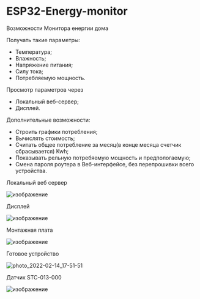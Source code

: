 # ESP32-Energy-monitor

Возможности Монитора енергии дома

Получать такие параметры:

- Температура;
- Влажность;
- Напряжение питания;
- Силу тока;
- Потребляемую мощность.

Просмотр параметров через

- Локальный веб-сервер;
- Дисплей.

Дополнительные возможности:

- Строить графики потребления;
- Вычислять стоимость;
- Считать общее потребление за месяц(в конце месяца счетчик сбрасывается) Kwh;
- Показывать рельную потребяемую мощность и предпологаемую;
- Смена пароля роутера в Веб-интерфейсе, без перепрошивки всего устройства.

Локальный веб сервер

![изображение](https://user-images.githubusercontent.com/94782611/153896040-6e44dcd6-2a45-4ca1-b08e-708f5575396f.png)

Дисплей 

![изображение](https://user-images.githubusercontent.com/94782611/153896403-3878c9dc-cc06-4949-9f7b-9cdad9dd88a4.png)

Монтажная плата

![изображение](https://user-images.githubusercontent.com/94782611/153896806-5a3d23cd-d76b-479e-b4a0-95079617ca6e.png)

Готовое устройство

![photo_2022-02-14_17-51-51](https://user-images.githubusercontent.com/94782611/153898464-1d66357b-c998-45cb-81a7-a27eed2979c6.jpg)

Датчик STC-013-000

![изображение](https://user-images.githubusercontent.com/94782611/153898662-b9f4f0f9-e09a-4cce-9f98-3da64be6bf8a.png)
